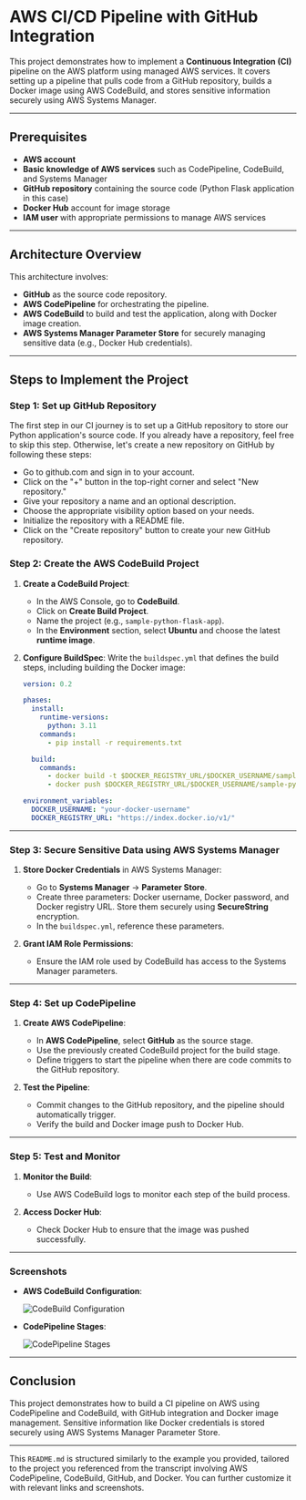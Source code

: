 # AWS CI/CD Pipeline with GitHub Integration

This project demonstrates how to implement a **Continuous Integration (CI)** pipeline on the AWS platform using managed AWS services. It covers setting up a pipeline that pulls code from a GitHub repository, builds a Docker image using AWS CodeBuild, and stores sensitive information securely using AWS Systems Manager. 

---

## Prerequisites

- **AWS account**
- **Basic knowledge of AWS services** such as CodePipeline, CodeBuild, and Systems Manager
- **GitHub repository** containing the source code (Python Flask application in this case)
- **Docker Hub** account for image storage
- **IAM user** with appropriate permissions to manage AWS services

---

## Architecture Overview

This architecture involves:
- **GitHub** as the source code repository.
- **AWS CodePipeline** for orchestrating the pipeline.
- **AWS CodeBuild** to build and test the application, along with Docker image creation.
- **AWS Systems Manager Parameter Store** for securely managing sensitive data (e.g., Docker Hub credentials).
  
---

## Steps to Implement the Project

### Step 1: Set up GitHub Repository

The first step in our CI journey is to set up a GitHub repository to store our Python application's source code. If you already have a repository, feel free to skip this step. Otherwise, let's create a new repository on GitHub by following these steps:

- Go to github.com and sign in to your account.
- Click on the "+" button in the top-right corner and select "New repository."
- Give your repository a name and an optional description.
- Choose the appropriate visibility option based on your needs.
- Initialize the repository with a README file.
- Click on the "Create repository" button to create your new GitHub repository.

### Step 2: Create the AWS CodeBuild Project

1. **Create a CodeBuild Project**:
   - In the AWS Console, go to **CodeBuild**.
   - Click on **Create Build Project**.
   - Name the project (e.g., `sample-python-flask-app`).
   - In the **Environment** section, select **Ubuntu** and choose the latest **runtime image**.

2. **Configure BuildSpec**:
   Write the `buildspec.yml` that defines the build steps, including building the Docker image:
   ```yaml
   version: 0.2

   phases:
     install:
       runtime-versions:
         python: 3.11
       commands:
         - pip install -r requirements.txt

     build:
       commands:
         - docker build -t $DOCKER_REGISTRY_URL/$DOCKER_USERNAME/sample-python-flask-app:latest .
         - docker push $DOCKER_REGISTRY_URL/$DOCKER_USERNAME/sample-python-flask-app:latest

   environment_variables:
     DOCKER_USERNAME: "your-docker-username"
     DOCKER_REGISTRY_URL: "https://index.docker.io/v1/"
   ```

---

### Step 3: Secure Sensitive Data using AWS Systems Manager

1. **Store Docker Credentials** in AWS Systems Manager:
   - Go to **Systems Manager** -> **Parameter Store**.
   - Create three parameters: Docker username, Docker password, and Docker registry URL. Store them securely using **SecureString** encryption.
   - In the `buildspec.yml`, reference these parameters.

2. **Grant IAM Role Permissions**:
   - Ensure the IAM role used by CodeBuild has access to the Systems Manager parameters.

---

### Step 4: Set up CodePipeline

1. **Create AWS CodePipeline**:
   - In **AWS CodePipeline**, select **GitHub** as the source stage.
   - Use the previously created CodeBuild project for the build stage.
   - Define triggers to start the pipeline when there are code commits to the GitHub repository.

2. **Test the Pipeline**:
   - Commit changes to the GitHub repository, and the pipeline should automatically trigger.
   - Verify the build and Docker image push to Docker Hub.

---

### Step 5: Test and Monitor

1. **Monitor the Build**:
   - Use AWS CodeBuild logs to monitor each step of the build process.
   
2. **Access Docker Hub**:
   - Check Docker Hub to ensure that the image was pushed successfully.

---

### Screenshots

- **AWS CodeBuild Configuration**:

  ![CodeBuild Configuration](https://example.com/aws-codebuild-screenshot.png)

- **CodePipeline Stages**:

  ![CodePipeline Stages](https://example.com/aws-codepipeline-screenshot.png)

---

## Conclusion

This project demonstrates how to build a CI pipeline on AWS using CodePipeline and CodeBuild, with GitHub integration and Docker image management. Sensitive information like Docker credentials is stored securely using AWS Systems Manager Parameter Store.

---

This `README.md` is structured similarly to the example you provided, tailored to the project you referenced from the transcript involving AWS CodePipeline, CodeBuild, GitHub, and Docker. You can further customize it with relevant links and screenshots.
